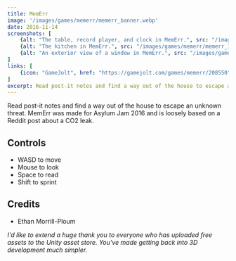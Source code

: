 ```yaml
---
title: MemErr
image: '/images/games/memerr/memerr_banner.webp'
date: 2016-11-14
screenshots: [
    {alt: "The table, record player, and clock in MemErr.", src: "/images/games/memerr/memerr_0.webp"},
    {alt: "The kitchen in MemErr.", src: "/images/games/memerr/memerr_1.webp"},
    {alt: "An exterior view of a window in MemErr.", src: "/images/games/memerr/memerr_2.webp"},
]
links: [
    {icon: "GameJolt", href: "https://gamejolt.com/games/memerr/208550"},
]
excerpt: Read post-it notes and find a way out of the house to escape an unknown threat. Made for Asylum Jam 2016.
---
```


Read post-it notes and find a way out of the house to escape an unknown threat. MemErr was made for Asylum Jam 2016 and is loosely based on a Reddit post about a CO2 leak.

## Controls

* WASD to move
* Mouse to look
* Space to read
* Shift to sprint

## Credits

* Ethan Morrill-Ploum

*I'd like to extend a huge thank you to everyone who has uploaded free assets to the Unity asset store. You've made getting back into 3D development much simpler.*
